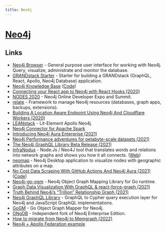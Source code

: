 ```yaml
---
title: Neo4j
---
```


# [Neo4j](https://neo4j.com/)

## Links

- [Neo4j Browser](https://github.com/neo4j/neo4j-browser) - General purpose user interface for working with Neo4j. Query, visualize, administrate and monitor the database.
- [GRANDstack Starter](https://github.com/grand-stack/grand-stack-starter) - Starter for building a GRANDstack (GraphQL, React, Apollo, Neo4j Database) application.
- [Neo4j Knowledge Base](https://neo4j.com/developer/kb/) ([Code](https://github.com/neo4j-documentation/knowledge-base))
- [Connecting your React app to Neo4j with React Hooks (2020)](https://medium.com/neo4j/connecting-to-react-app-to-neo4j-148881d838b8)
- [NODES 2020](https://neo4j.com/nodes-2020/) - Neo4j Online Developer Expo and Summit.
- [relate](https://github.com/neo4j-devtools/relate) - Framework to manage Neo4j resources (databases, graph apps, backups, extensions).
- [Building A Location Aware Endpoint Using Neo4j And Cloudflare Workers (2020)](https://lyonwj.com/blog/neo4j-http-api-edge-workers)
- [LEANstack](https://github.com/michaeldgraham/lean-stack) - Lit-Element Apollo Neo4j.
- [Neo4j Connector for Apache Spark](https://github.com/neo4j-contrib/neo4j-spark-connector)
- [Introducing Neo4j Aura Enterprise (2021)](https://neo4j.com/blog/neo4j-aura-enterprise-ga-release/)
- [Neo4j Performance adventures for petabyte-scale datasets (2021)](https://unhexium.net/research/neo4j-performance-adventures-for-petabyte-scale-datasets/)
- [The Neo4j GraphQL Library Beta Release (2021)](https://medium.com/neo4j/announcing-the-neo4j-graphql-library-beta-99ae8541bbe7)
- [InfraNodus](https://github.com/noduslabs/infranodus) - Node.Js / Neo4J tool that translates words and relations into network graphs and shows you how it all connects. ([Web](https://infranodus.com/))
- [neomap](https://github.com/stellasia/neomap) - Neo4j Desktop application to visualize nodes with geographic attributes on a map.
- [No Cost Data Scraping With GitHub Actions And Neo4j Aura (2021)](https://lyonwj.com/blog/no-cost-data-scraping-github-actions-neo4j-aura) ([Code](https://github.com/johnymontana/lobste.rs-graph))
- [Neo4j-go-ogm](https://github.com/codingfinest/neo4j-go-ogm) - Neo4j Object Graph Mapping Library for Go runtime.
- [Graph Data Visualization With GraphQL & react-force-graph (2021)](https://lyonwj.com/blog/graph-visualization-with-graphql-react-force-graph)
- [Truth Behind Neo4j’s “Trillion” Relationship Graph (2021)](https://www.tigergraph.com/blogs/benchmark/truth-behind-neo4js-trillion-relationship-graph/)
- [Neo4j GraphQL Library](https://github.com/neo4j/graphql) - GraphQL to Cypher query execution layer for Neo4j and JavaScript GraphQL implementations.
- [GoGM](https://github.com/mindstand/gogm) - Go Object Graph Mapper for Neo4j.
- [ONgDB](https://github.com/graphfoundation/ongdb) - Independent fork of Neo4j Enterprise Edition.
- [How to migrate from Neo4j to Memgraph (2022)](https://memgraph.com/blog/how-to-migrate-from-neo4j-to-memgraph)
- [Neo4j + Apollo Federation example](https://github.com/apollosolutions/neo4j-subgraph)
